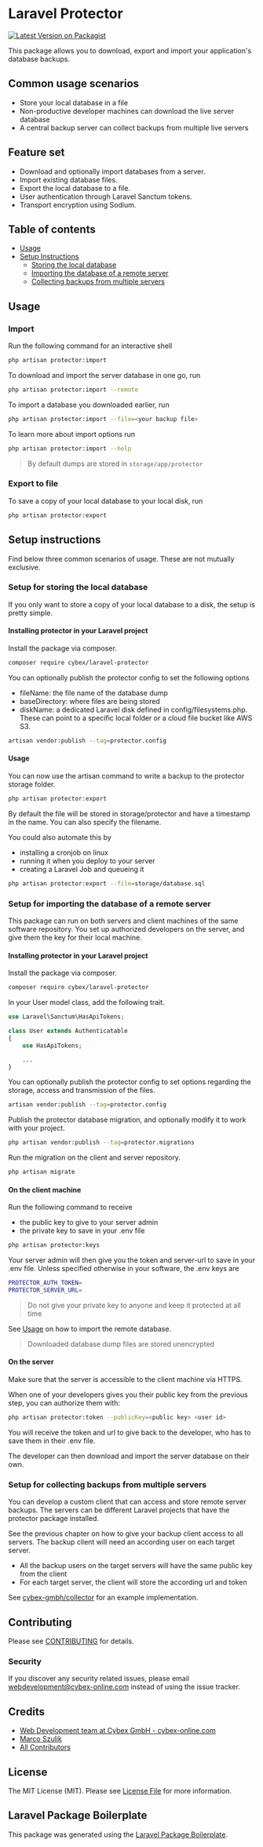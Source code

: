 # Laravel Protector

[![Latest Version on Packagist](https://img.shields.io/packagist/v/cybex/laravel-protector.svg?style=flat-square)](https://packagist.org/packages/cybex/laravel-protector)

This package allows you to download, export and import your application's database backups.


## Common usage scenarios
- Store your local database in a file
- Non-productive developer machines can download the live server database
- A central backup server can collect backups from multiple live servers


## Feature set

- Download and optionally import databases from a server.
- Import existing database files.
- Export the local database to a file.
- User authentication through Laravel Sanctum tokens.
- Transport encryption using Sodium.


## Table of contents

- [Usage](#usage)
- [Setup Instructions](#setup-instructions)
    - [Storing the local database](#setup-for-storing-the-local-database)
    - [Importing the database of a remote server](#setup-for-importing-the-database-of-a-remote-server)
    - [Collecting backups from multiple servers](#setup-for-collecting-backups-from-multiple-servers)


## Usage

### Import

Run the following command for an interactive shell
```bash
php artisan protector:import
```

To download and import the server database in one go, run
```bash
php artisan protector:import --remote
```

To import a database you downloaded earlier, run
```bash
php artisan protector:import --file=<your backup file>
```

To learn more about import options run
```bash
php artisan protector:import --help
```

>By default dumps are stored in `storage/app/protector`

### Export to file

To save a copy of your local database to your local disk, run
```bash
php artisan protector:export
```

## Setup instructions

Find below three common scenarios of usage. These are not mutually exclusive.

### Setup for storing the local database

If you only want to store a copy of your local database to a disk, the setup is pretty simple.

#### Installing protector in your Laravel project

Install the package via composer.

```bash
composer require cybex/laravel-protector
```

You can optionally publish the protector config to set the following options
- fileName: the file name of the database dump
- baseDirectory: where files are being stored
- diskName: a dedicated Laravel disk defined in config/filesystems.php. These can point to a specific local folder or a cloud file bucket like AWS S3.

```bash
artisan vendor:publish --tag=protector.config
```

#### Usage

You can now use the artisan command to write a backup to the protector storage folder.

```bash
php artisan protector:export
```

By default the file will be stored in storage/protector and have a timestamp in the name. You can also specify the filename.

You could also automate this by
- installing a cronjob on linux
- running it when you deploy to your server
- creating a Laravel Job and queueing it

```bash
php artisan protector:export --file=storage/database.sql
```

### Setup for importing the database of a remote server

This package can run on both servers and client machines of the same software repository. You set up authorized developers on the server, and give them the key for their local machine.

#### Installing protector in your Laravel project

Install the package via composer.

```bash
composer require cybex/laravel-protector
```

In your User model class, add the following trait.
```php
use Laravel\Sanctum\HasApiTokens;

class User extends Authenticatable
{
    use HasApiTokens;

    ...
}
```

You can optionally publish the protector config to set options regarding the storage, access and transmission of the files. 
```bash
artisan vendor:publish --tag=protector.config
```

Publish the protector database migration, and optionally modify it to work with your project.
```bash
php artisan vendor:publish --tag=protector.migrations
```

Run the migration on the client and server repository.
```bash
php artisan migrate
```

#### On the client machine

Run the following command to receive
- the public key to give to your server admin
- the private key to save in your .env file
```bash
php artisan protector:keys
```

Your server admin will then give you the token and server-url to save in your .env file.
Unless specified otherwise in your software, the .env keys are
```bash
PROTECTOR_AUTH_TOKEN=
PROTECTOR_SERVER_URL=
```

>Do not give your private key to anyone and keep it protected at all time

See [Usage](#usage) on how to import the remote database.

>Downloaded database dump files are stored unencrypted

#### On the server

Make sure that the server is accessible to the client machine via HTTPS.

When one of your developers gives you their public key from the previous step, you can authorize them with:

```bash
php artisan protector:token --publicKey=<public key> <user id>
```

You will receive the token and url to give back to the developer, who has to save them in their .env file.

The developer can then download and import the server database on their own.

### Setup for collecting backups from multiple servers

You can develop a custom client that can access and store remote server backups. The servers can be different Laravel projects that have the protector package installed.

See the previous chapter on how to give your backup client access to all servers. The backup client will need an according user on each target server.
- All the backup users on the target servers will have the same public key from the client
- For each target server, the client will store the according url and token 

See [cybex-gmbh/collector](https://github.com/cybex-gmbh/collector) for an example implementation.


## Contributing

Please see [CONTRIBUTING](CONTRIBUTING.md) for details.

### Security

If you discover any security related issues, please email webdevelopment@cybex-online.com instead of using the issue tracker.


## Credits

- [Web Development team at Cybex GmbH - cybex-online.com](https://github.com/cybex-gmbh)
- [Marco Szulik](https://github.com/mszulik)
- [All Contributors](../../contributors)


## License

The MIT License (MIT). Please see [License File](LICENSE.md) for more information.


## Laravel Package Boilerplate

This package was generated using the [Laravel Package Boilerplate](https://laravelpackageboilerplate.com).
